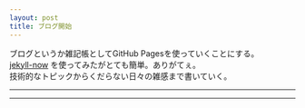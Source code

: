 ```yaml
---
layout: post
title: ブログ開始
---
```


ブログというか雑記帳としてGitHub Pagesを使っていくことにする。<br>
[jekyll-now](https://github.com/barryclark/jekyll-now) を使ってみたがとても簡単。ありがてぇ。<br>
技術的なトピックからくだらない日々の雑感まで書いていく。

---
---
<br>
